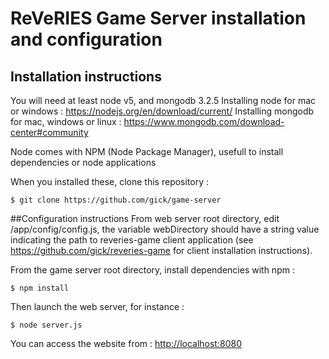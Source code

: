 # ReVeRIES Game Server installation and configuration
## Installation instructions
You will need at least node v5, and mongodb 3.2.5 Installing node for mac or windows : https://nodejs.org/en/download/current/ Installing mongodb for mac, windows or linux : https://www.mongodb.com/download-center#community

Node comes with NPM (Node Package Manager), usefull to install dependencies or node applications


When you installed these, clone this repository :

`$ git clone https://github.com/gick/game-server`

##Configuration instructions
From web server root directory, edit /app/config/config.js, the variable webDirectory should have a string value indicating the path to reveries-game client application (see https://github.com/gick/reveries-game for client installation instructions).

From the game server root directory, install dependencies with npm : 

`$ npm install`

Then launch the web server, for instance : 

`$ node server.js`

You can access the website from : <http://localhost:8080>


